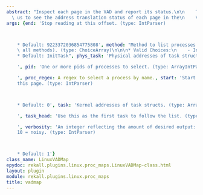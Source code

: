 ```yaml
---
abstract: "Inspect each page in the VAD and report its status.\n\n    This allows\
  \ us to see the address translation status of each page in the\n    VAD.\n    "
args: {end: 'Stop reading at this offset. (type: IntParser)



    * Default: 9223372036854775808', method: "Method to list processes (Default uses\
    \ all methods). (type: ChoiceArray)\n\n\n* Valid Choices:\n    - InitTask\n\n\n\
    * Default: InitTask", phys_task: 'Physical addresses of task structs. (type: ArrayIntParser)

    ', pid: 'One or more pids of processes to select. (type: ArrayIntParser)

    ', proc_regex: A regex to select a process by name., start: 'Start reading from
    this page. (type: IntParser)



    * Default: 0', task: 'Kernel addresses of task structs. (type: ArrayIntParser)

    ', task_head: 'Use this as the first task to follow the list. (type: IntParser)

    ', verbosity: 'An integer reflecting the amount of desired output: 0 = quiet,
    10 = noisy. (type: IntParser)



    * Default: 1'}
class_name: LinuxVADMap
epydoc: rekall.plugins.linux.proc_maps.LinuxVADMap-class.html
layout: plugin
module: rekall.plugins.linux.proc_maps
title: vadmap
---
```

